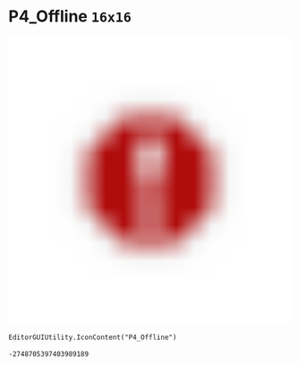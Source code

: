 # P4_Offline `16x16`
<img src="/img/P4_Offline.png" width=512 height=512>

``` CSharp
EditorGUIUtility.IconContent("P4_Offline")
```
```
-2748705397403989189
```

